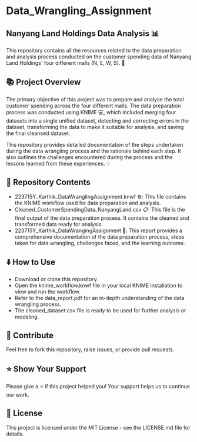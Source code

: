 # Data_Wrangling_Assignment

## Nanyang Land Holdings Data Analysis :bar_chart:

This repository contains all the resources related to the data preparation and analysis process conducted on the customer spending data of Nanyang Land Holdings' four different malls (N, E, W, S). :department_store:

## :books: Project Overview

The primary objective of this project was to prepare and analyse the total customer spending across the four different malls. The data preparation process was conducted using KNIME :computer:, which included merging four datasets into a single unified dataset, detecting and correcting errors in the dataset, transforming the data to make it suitable for analysis, and saving the final cleansed dataset.

This repository provides detailed documentation of the steps undertaken during the data wrangling process and the rationale behind each step. It also outlines the challenges encountered during the process and the lessons learned from these experiences. :bulb:

## :file_folder: Repository Contents

- 223715Y_Karthik_DataWranglingAssignment.knwf :gear:: This file contains the KNIME workflow used for data preparation and analysis.
- Cleaned_CustomerSpendingData_NanyangLand.csv :clipboard:: This file is the final output of the data preparation process. It contains the cleaned and transformed data ready for analysis.
- 223715Y_Karthik_DataWrangingAssignment :book:: This report provides a comprehensive documentation of the data preparation process, steps taken for data wrangling, challenges faced, and the learning outcome.

## :arrow_down: How to Use

- Download or clone this repository.
- Open the knime_workflow.knwf file in your local KNIME installation to view and run the workflow.
- Refer to the data_report.pdf for an in-depth understanding of the data wrangling process.
- The cleaned_dataset.csv file is ready to be used for further analysis or modeling.

## :handshake: Contribute

Feel free to fork this repository, raise issues, or provide pull requests.

## :star: Show Your Support

Please give a ⭐️ if this project helped you! Your support helps us to continue our work.

## :page_with_curl: License

This project is licensed under the MIT License - see the LICENSE.md file for details.
